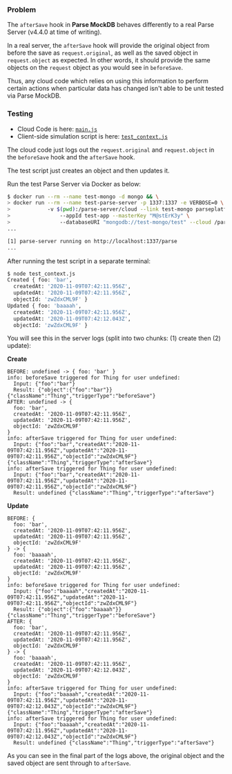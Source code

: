 ### Problem

The `afterSave` hook in **Parse MockDB** behaves differently to a
real Parse Server (v4.4.0 at time of writing).

In a real server, the `afterSave` hook will provide the original object
from before the save as `request.original`, as well as the saved object
in `request.object` as expected. In other words, it should provide the
same objects on the `request` object as you would see in `beforeSave`.

Thus, any cloud code which relies on using this information to perform
certain actions when particular data has changed isn't able to be unit
tested via Parse MockDB.

### Testing

- Cloud Code is here: [`main.js`](./main.js)
- Client-side simulation script is here: [`test_context.js`](./test_context.js)

The cloud code just logs out the `request.original` and `request.object`
in the `beforeSave` hook and the `afterSave` hook.

The test script just creates an object and then updates it.

Run the test Parse Server via Docker as below:

```bash
$ docker run --rm --name test-mongo -d mongo && \
> docker run --rm --name test-parse-server -p 1337:1337 -e VERBOSE=0 \
>            -v $(pwd):/parse-server/cloud --link test-mongo parseplatform/parse-server \
>                --appId test-app --masterKey "M@stErK3y" \
>                --databaseURI "mongodb://test-mongo/test" --cloud /parse-server/cloud/main.js
...

[1] parse-server running on http://localhost:1337/parse
...
```

After running the test script in a separate terminal:

```bash
$ node test_context.js 
Created { foo: 'bar',
  createdAt: '2020-11-09T07:42:11.956Z',
  updatedAt: '2020-11-09T07:42:11.956Z',
  objectId: 'zwZdxCML9F' }
Updated { foo: 'baaaah',
  createdAt: '2020-11-09T07:42:11.956Z',
  updatedAt: '2020-11-09T07:42:12.043Z',
  objectId: 'zwZdxCML9F' }
```

You will see this in the server logs (split into two
chunks: (1) create then (2) update):

**Create**
```
BEFORE: undefined -> { foo: 'bar' }
info: beforeSave triggered for Thing for user undefined:
  Input: {"foo":"bar"}
  Result: {"object":{"foo":"bar"}} {"className":"Thing","triggerType":"beforeSave"}
AFTER: undefined -> {
  foo: 'bar',
  createdAt: '2020-11-09T07:42:11.956Z',
  updatedAt: '2020-11-09T07:42:11.956Z',
  objectId: 'zwZdxCML9F'
}
info: afterSave triggered for Thing for user undefined:
  Input: {"foo":"bar","createdAt":"2020-11-09T07:42:11.956Z","updatedAt":"2020-11-09T07:42:11.956Z","objectId":"zwZdxCML9F"} {"className":"Thing","triggerType":"afterSave"}
info: afterSave triggered for Thing for user undefined:
  Input: {"foo":"bar","createdAt":"2020-11-09T07:42:11.956Z","updatedAt":"2020-11-09T07:42:11.956Z","objectId":"zwZdxCML9F"}
  Result: undefined {"className":"Thing","triggerType":"afterSave"}
```

**Update**
```
BEFORE: {
  foo: 'bar',
  createdAt: '2020-11-09T07:42:11.956Z',
  updatedAt: '2020-11-09T07:42:11.956Z',
  objectId: 'zwZdxCML9F'
} -> {
  foo: 'baaaah',
  createdAt: '2020-11-09T07:42:11.956Z',
  updatedAt: '2020-11-09T07:42:11.956Z',
  objectId: 'zwZdxCML9F'
}
info: beforeSave triggered for Thing for user undefined:
  Input: {"foo":"baaaah","createdAt":"2020-11-09T07:42:11.956Z","updatedAt":"2020-11-09T07:42:11.956Z","objectId":"zwZdxCML9F"}
  Result: {"object":{"foo":"baaaah"}} {"className":"Thing","triggerType":"beforeSave"}
AFTER: {
  foo: 'bar',
  createdAt: '2020-11-09T07:42:11.956Z',
  updatedAt: '2020-11-09T07:42:11.956Z',
  objectId: 'zwZdxCML9F'
} -> {
  foo: 'baaaah',
  createdAt: '2020-11-09T07:42:11.956Z',
  updatedAt: '2020-11-09T07:42:12.043Z',
  objectId: 'zwZdxCML9F'
}
info: afterSave triggered for Thing for user undefined:
  Input: {"foo":"baaaah","createdAt":"2020-11-09T07:42:11.956Z","updatedAt":"2020-11-09T07:42:12.043Z","objectId":"zwZdxCML9F"} {"className":"Thing","triggerType":"afterSave"}
info: afterSave triggered for Thing for user undefined:
  Input: {"foo":"baaaah","createdAt":"2020-11-09T07:42:11.956Z","updatedAt":"2020-11-09T07:42:12.043Z","objectId":"zwZdxCML9F"}
  Result: undefined {"className":"Thing","triggerType":"afterSave"}
```

As you can see in the final part of the logs above, the
original object and the saved object are sent through to
`afterSave`.
